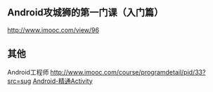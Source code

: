 

## Android攻城狮的第一门课（入门篇）
<http://www.imooc.com/view/96>

## 其他
Android工程师 <http://www.imooc.com/course/programdetail/pid/33?src=sug>
[Android-精通Activity](http://www.imooc.com/view/413)   